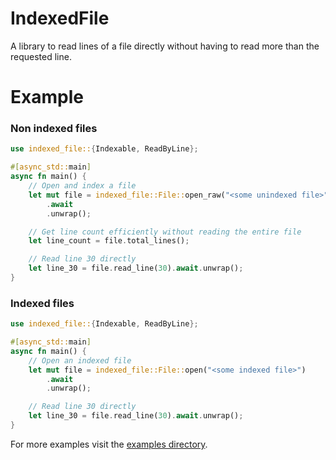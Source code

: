 # IndexedFile
A library to read lines of a file directly without having to read more than the requested line.

# Example

### Non indexed files
```rust
use indexed_file::{Indexable, ReadByLine};

#[async_std::main]
async fn main() {
    // Open and index a file
    let mut file = indexed_file::File::open_raw("<some unindexed file>")
        .await
        .unwrap();

    // Get line count efficiently without reading the entire file
    let line_count = file.total_lines();

    // Read line 30 directly
    let line_30 = file.read_line(30).await.unwrap();
}
```

### Indexed files
```rust
use indexed_file::{Indexable, ReadByLine};

#[async_std::main]
async fn main() {
    // Open an indexed file
    let mut file = indexed_file::File::open("<some indexed file>")
        .await
        .unwrap();

    // Read line 30 directly
    let line_30 = file.read_line(30).await.unwrap();
}
```

For more examples visit the [examples directory](https://github.com/JojiiOfficial/IndexedFile/tree/master/examples).
